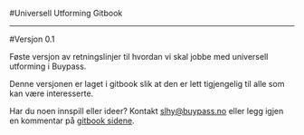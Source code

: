 #Universell Utforming Gitbook

___

#Versjon 0.1

Føste versjon av retningslinjer til hvordan vi skal jobbe med universell utforming i Buypass.

Denne versjonen er laget i gitbook slik at den er lett tigjengelig til alle som kan være interesserte.

Har du noen innspill eller ideer? Kontakt [slhy@buypass.no](mailto:slhy@buypass.no) eller legg igjen en kommentar på [gitbook sidene](https://www.gitbook.com/book/simonlh/universell-utforming/discussions).